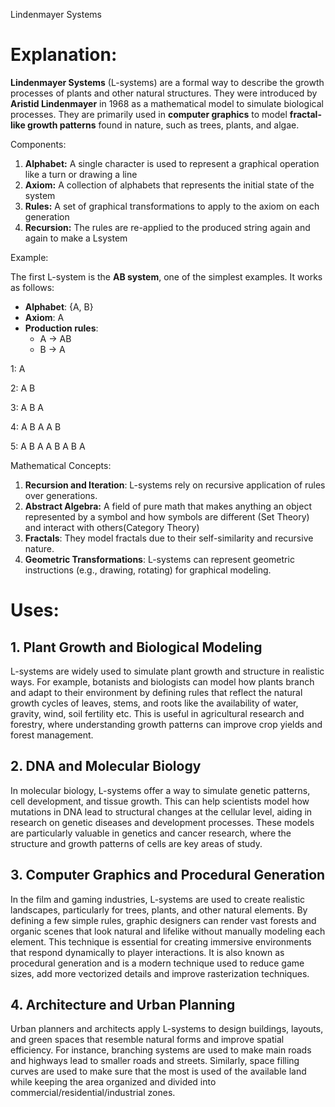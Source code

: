 ﻿
Lindenmayer Systems

# Explanation:
**Lindenmayer Systems** (L-systems) are a formal way to describe the growth processes of plants and other natural structures. They were introduced by **Aristid Lindenmayer** in 1968 as a mathematical model to simulate biological processes. They are primarily used in **computer graphics** to model **fractal-like growth patterns** found in nature, such as trees, plants, and algae.

Components:

1. **Alphabet:** A single character is used to represent a graphical operation like a turn or drawing a line
1. **Axiom:** A collection of alphabets that represents the initial state of the system
1. **Rules:** A set of graphical transformations to apply to the axiom on each generation
1. **Recursion:** The rules are re-applied to the produced string again and again to make a Lsystem

Example:

The first L-system is the **AB system**, one of the simplest examples. It works as follows:

- **Alphabet**: {A, B}
- **Axiom**: A
- **Production rules**:
  - A → AB
  - B → A

1:                                    A

2:                                A       B

3:                        A          B          A 

4:            A          B          A          A          B

5:        A     B      A      A     B     A     B     A

Mathematical Concepts:

1. **Recursion and Iteration**: L-systems rely on recursive application of rules over generations.
1. **Abstract Algebra:** A field of pure math that makes anything an object represented by a symbol and how symbols are different (Set Theory) and interact with others(Category Theory)
1. **Fractals**: They model fractals due to their self-similarity and recursive nature.
1. **Geometric Transformations**: L-systems can represent geometric instructions (e.g., drawing, rotating) for graphical modeling.


#
# Uses:
## 1\. Plant Growth and Biological Modeling
L-systems are widely used to simulate plant growth and structure in realistic ways. For example, botanists and biologists can model how plants branch and adapt to their environment by defining rules that reflect the natural growth cycles of leaves, stems, and roots like the availability of water, gravity, wind, soil fertility etc. This is useful in agricultural research and forestry, where understanding growth patterns can improve crop yields and forest management.
## 2\. DNA and Molecular Biology
In molecular biology, L-systems offer a way to simulate genetic patterns, cell development, and tissue growth. This can help scientists model how mutations in DNA lead to structural changes at the cellular level, aiding in research on genetic diseases and development processes. These models are particularly valuable in genetics and cancer research, where the structure and growth patterns of cells are key areas of study.
## 3\. Computer Graphics and Procedural Generation
In the film and gaming industries, L-systems are used to create realistic landscapes, particularly for trees, plants, and other natural elements. By defining a few simple rules, graphic designers can render vast forests and organic scenes that look natural and lifelike without manually modeling each element. This technique is essential for creating immersive environments that respond dynamically to player interactions. It is also known as procedural generation and is a modern technique used to reduce game sizes, add more vectorized details and improve rasterization techniques.
## 4\. Architecture and Urban Planning
Urban planners and architects apply L-systems to design buildings, layouts, and green spaces that resemble natural forms and improve spatial efficiency. For instance, branching systems are used to make main roads and highways lead to smaller roads and streets. Similarly, space filling curves are used to make sure that the most is used of the available land while keeping the area organized and divided into commercial/residential/industrial zones.

